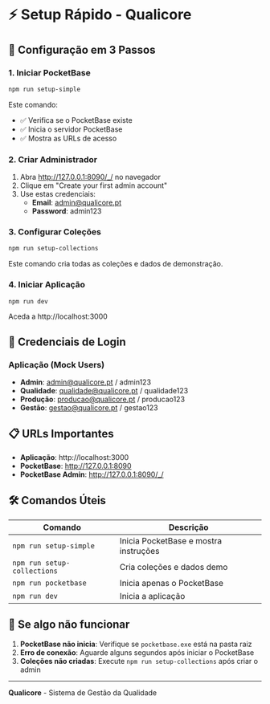 # ⚡ Setup Rápido - Qualicore

## 🚀 Configuração em 3 Passos

### 1. Iniciar PocketBase
```bash
npm run setup-simple
```
Este comando:
- ✅ Verifica se o PocketBase existe
- ✅ Inicia o servidor PocketBase
- ✅ Mostra as URLs de acesso

### 2. Criar Administrador
1. Abra http://127.0.0.1:8090/_/ no navegador
2. Clique em "Create your first admin account"
3. Use estas credenciais:
   - **Email**: admin@qualicore.pt
   - **Password**: admin123

### 3. Configurar Coleções
```bash
npm run setup-collections
```
Este comando cria todas as coleções e dados de demonstração.

### 4. Iniciar Aplicação
```bash
npm run dev
```
Aceda a http://localhost:3000

## 🔑 Credenciais de Login

### Aplicação (Mock Users)
- **Admin**: admin@qualicore.pt / admin123
- **Qualidade**: qualidade@qualicore.pt / qualidade123
- **Produção**: producao@qualicore.pt / producao123
- **Gestão**: gestao@qualicore.pt / gestao123

## 📋 URLs Importantes

- **Aplicação**: http://localhost:3000
- **PocketBase**: http://127.0.0.1:8090
- **PocketBase Admin**: http://127.0.0.1:8090/_/

## 🛠️ Comandos Úteis

| Comando | Descrição |
|---------|-----------|
| `npm run setup-simple` | Inicia PocketBase e mostra instruções |
| `npm run setup-collections` | Cria coleções e dados demo |
| `npm run pocketbase` | Inicia apenas o PocketBase |
| `npm run dev` | Inicia a aplicação |

## 🚨 Se algo não funcionar

1. **PocketBase não inicia**: Verifique se `pocketbase.exe` está na pasta raiz
2. **Erro de conexão**: Aguarde alguns segundos após iniciar o PocketBase
3. **Coleções não criadas**: Execute `npm run setup-collections` após criar o admin

---

**Qualicore** - Sistema de Gestão da Qualidade 